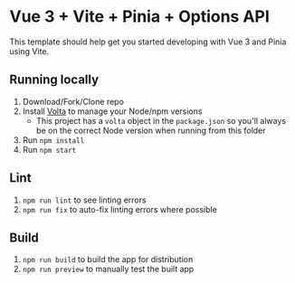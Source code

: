 # Vue 3 + Vite + Pinia + Options API

This template should help get you started developing with Vue 3 and Pinia using Vite.


## Running locally

1. Download/Fork/Clone repo
1. Install [Volta](https://votla.sh) to manage your Node/npm versions
   * This project has a `volta` object in the `package.json` so you'll always be on the correct Node version when running from this folder
1. Run `npm install`
1. Run `npm start`


## Lint

1. `npm run lint` to see linting errors
1. `npm run fix` to auto-fix linting errors where possible


## Build

1. `npm run build` to build the app for distribution
1. `npm run preview` to manually test the built app
